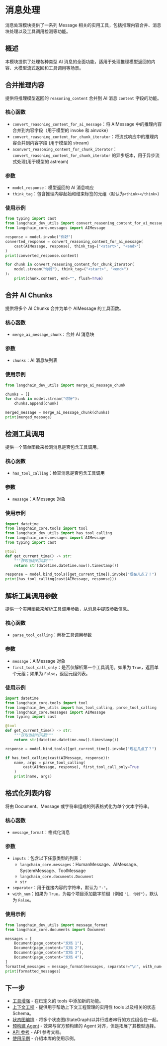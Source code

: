 # 消息处理

消息处理模块提供了一系列 Message 相关的实用工具，包括推理内容合并、消息块处理以及工具调用检测等功能。

## 概述

本模块提供了处理各种类型 AI 消息的全面功能，适用于处理推理模型返回的内容、大模型流式返回和工具调用等场景。

## 合并推理内容

提供将推理模型返回的 `reasoning_content` 合并到 AI 消息 `content` 字段的功能。

### 核心函数

- `convert_reasoning_content_for_ai_message`：将 AIMessage 中的推理内容合并到内容字段（用于模型的 invoke 和 ainvoke）
- `convert_reasoning_content_for_chunk_iterator`：将流式响应中的推理内容合并到内容字段 (用于模型的 stream)
- `aconvert_reasoning_content_for_chunk_iterator`：`convert_reasoning_content_for_chunk_iterator` 的异步版本，用于异步流式处理(用于模型的 astream)

### 参数

- `model_response`：模型返回的 AI 消息响应
- `think_tag`：包含推理内容起始和结束标签的元组（默认为`<think></think>`）

### 使用示例

```python
from typing import cast
from langchain_dev_utils import convert_reasoning_content_for_ai_message, convert_reasoning_content_for_chunk_iterator
from langchain_core.messages import AIMessage

response = model.invoke("你好")
converted_response = convert_reasoning_content_for_ai_message(
    cast(AIMessage, response), think_tag=("<start>", "<end>")
)
print(converted_response.content)

for chunk in convert_reasoning_content_for_chunk_iterator(
    model.stream("你好"), think_tag=("<start>", "<end>")
):
    print(chunk.content, end="", flush=True)
```

## 合并 AI Chunks

提供将多个 AI Chunks 合并为单个 AIMessage 的工具函数。

### 核心函数

- `merge_ai_message_chunk`：合并 AI 消息块

### 参数

- `chunks`：AI 消息块列表

### 使用示例

```python
from langchain_dev_utils import merge_ai_message_chunk

chunks = []
for chunk in model.stream("你好"):
    chunks.append(chunk)

merged_message = merge_ai_message_chunk(chunks)
print(merged_message)
```

## 检测工具调用

提供一个简单函数来检测消息是否包含工具调用。

### 核心函数

- `has_tool_calling`：检查消息是否包含工具调用

### 参数

- `message`：AIMessage 对象

### 使用示例

```python
import datetime
from langchain_core.tools import tool
from langchain_dev_utils import has_tool_calling
from langchain_core.messages import AIMessage
from typing import cast

@tool
def get_current_time() -> str:
    """获取当前时间戳"""
    return str(datetime.datetime.now().timestamp())

response = model.bind_tools([get_current_time]).invoke("现在几点了？")
print(has_tool_calling(cast(AIMessage, response)))
```

## 解析工具调用参数

提供一个实用函数来解析工具调用参数，从消息中提取参数信息。

### 核心函数

- `parse_tool_calling`：解析工具调用参数

### 参数

- `message`：AIMessage 对象
- `first_tool_call_only`：是否仅解析第一个工具调用。如果为 `True`，返回单个元组；如果为 `False`，返回元组列表。

### 使用示例

```python
import datetime
from langchain_core.tools import tool
from langchain_dev_utils import has_tool_calling, parse_tool_calling
from langchain_core.messages import AIMessage
from typing import cast

@tool
def get_current_time() -> str:
    """获取当前时间戳"""
    return str(datetime.datetime.now().timestamp())

response = model.bind_tools([get_current_time]).invoke("现在几点了？")

if has_tool_calling(cast(AIMessage, response)):
    name, args = parse_tool_calling(
        cast(AIMessage, response), first_tool_call_only=True
    )
    print(name, args)
```

## 格式化列表内容

将由 Document、Message 或字符串组成的列表格式化为单个文本字符串。

### 核心函数

- `message_format`：格式化消息

### 参数

- `inputs`：包含以下任意类型的列表：
  - `langchain_core.messages`：HumanMessage、AIMessage、SystemMessage、ToolMessage
  - `langchain_core.documents.Document`
  - `str`
- `separator`：用于连接内容的字符串，默认为 `"-"`。
- `with_num`：如果为 `True`，为每个项目添加数字前缀（例如 `"1. 你好"`），默认为 `False`。

### 使用示例

```python
from langchain_dev_utils import message_format
from langchain_core.documents import Document

messages = [
    Document(page_content="文档 1"),
    Document(page_content="文档 2"),
    Document(page_content="文档 3"),
    Document(page_content="文档 4"),
]
formatted_messages = message_format(messages, separator="\n", with_num=True)
print(formatted_messages)
```

## 下一步

- [工具增强](./tool-enhancement.md) - 在已定义的 tools 中添加新的功能。
- [上下文工程](./context-engineering.md) - 提供用于帮助上下文工程管理的实用性 tools 以及相关的状态 Schema。
- [状态图编排](./graph-orchestration.md) - 将多个状态图(StateGraph)以并行或者串行的方式组合在一起。
- [预构建 Agent](./prebuilt.md) - 效果与官方预构建的 Agent 对齐，但是拓展了其模型选择。
- [API 参考](./api-reference.md) - API 参考文档。
- [使用示例](./example.md) - 介绍本库的使用示例。
